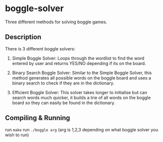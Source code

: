 # boggle-solver
Three different methods for solving boggle games.

## Description

There is 3 different boggle solvers:

1) Simple Boggle Solver: Loops through the wordlist to find the word entered by user and returns YES/NO depending if its on the board.

2) Binary Search Boggle Solver: Similar to the Simple Boggle Solver, this method generates all possible words on the boggle board and uses a binary search to check if they are in the dictionary.

3) Efficient Boggle Solver: This solver takes longer to initialise but can search words much quicker, it builds a trie of all words on the boggle board so they can easily be found in the dictionary.

## Compiling & Running

run ```make```
run ```./boggle arg``` (arg is 1,2,3 depending on what boggle solver you wish to run)
